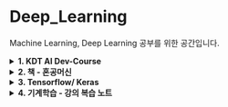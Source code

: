 # Deep_Learning 

Machine Learning, Deep Learning 공부를 위한 공간입니다.
<details>
  <summary><b>1. KDT AI Dev-Course </b></summary>
  - 자료구조, 알고리즘
</details>
<details>
  <summary><b>2. 책 - 혼공머신 </b></summary>
  
  ![image](https://user-images.githubusercontent.com/59414764/115765205-70c72300-a3e1-11eb-96d1-5a93638f41da.png)
  
  정말 기초 개념 혼자서 공부하기 좋은 책!
  학교 수업을 복습하기엔 딱이었다.
</details>
<details>
  <summary><b>3. Tensorflow/ Keras </b></summary>
</details>
</details>
<details>
  <summary><b>4. 기계학습 - 강의 복습 노트 </b></summary>
</details>
